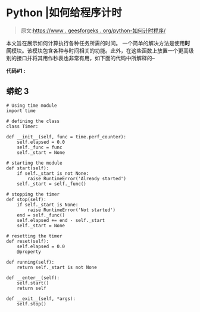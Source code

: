 # Python |如何给程序计时

> 原文:[https://www . geesforgeks . org/python-如何计时程序/](https://www.geeksforgeeks.org/python-how-to-time-the-program/)

本文旨在展示如何计算执行各种任务所需的时间。
一个简单的解决方法是使用**时间**模块。该模块包含各种与时间相关的功能。此外，在这些函数上放置一个更高级别的接口并将其用作秒表也非常有用，如下面的代码中所解释的–

**代码#1 :**

## 蟒蛇 3

```
# Using time module
import time

# defining the class
class Timer:

def __init__(self, func = time.perf_counter):
    self.elapsed = 0.0
    self._func = func
    self._start = None

# starting the module
def start(self):
    if self._start is not None:
        raise RuntimeError('Already started')
    self._start = self._func()

# stopping the timer
def stop(self):
    if self._start is None:
        raise RuntimeError('Not started')
    end = self._func()
    self.elapsed += end - self._start
    self._start = None

# resetting the timer
def reset(self):
    self.elapsed = 0.0
    @property

def running(self):
    return self._start is not None

def __enter__(self):
    self.start()
    return self

def __exit__(self, *args):
    self.stop()
```
